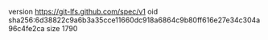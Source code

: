 version https://git-lfs.github.com/spec/v1
oid sha256:6d38822c9a6b3a35cce11660dc918a6864c9b80ff616e27e34c304a96c4fe2ca
size 1790
